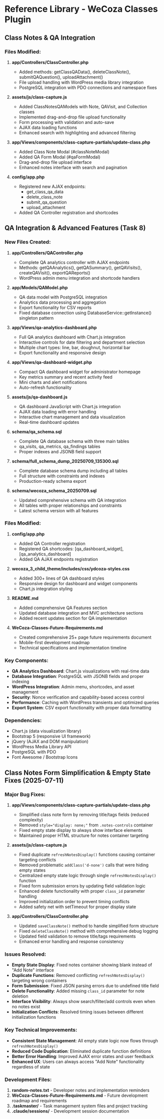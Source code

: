 # Reference Library - WeCoza Classes Plugin

## Class Notes & QA Integration

### Files Modified:

1. **app/Controllers/ClassController.php**
   - Added methods: getClassQAData(), deleteClassNote(), submitQAQuestion(), uploadAttachment()
   - File upload handling with WordPress media library integration
   - PostgreSQL integration with PDO connections and namespace fixes

2. **assets/js/class-capture.js**
   - Added ClassNotesQAModels with Note, QAVisit, and Collection classes
   - Implemented drag-and-drop file upload functionality
   - Form processing with validation and auto-save
   - AJAX data loading functions
   - Enhanced search with highlighting and advanced filtering

3. **app/Views/components/class-capture-partials/update-class.php**
   - Added Class Note Modal (#classNoteModal)
   - Added QA Form Modal (#qaFormModal)
   - Drag-and-drop file upload interface
   - Enhanced notes interface with search and pagination

4. **config/app.php**
   - Registered new AJAX endpoints:
     - get_class_qa_data
     - delete_class_note
     - submit_qa_question
     - upload_attachment
   - Added QA Controller registration and shortcodes

## QA Integration & Advanced Features (Task 8)

### New Files Created:

1. **app/Controllers/QAController.php**
   - Complete QA analytics controller with AJAX endpoints
   - Methods: getQAAnalytics(), getQASummary(), getQAVisits(), createQAVisit(), exportQAReports()
   - WordPress admin menu integration and shortcode handlers

2. **app/Models/QAModel.php**
   - QA data model with PostgreSQL integration
   - Analytics data processing and aggregation
   - Export functionality for CSV reports
   - Fixed database connection using DatabaseService::getInstance() singleton pattern

3. **app/Views/qa-analytics-dashboard.php**
   - Full QA analytics dashboard with Chart.js integration
   - Interactive controls for date filtering and department selection
   - Multiple chart types: line, bar, doughnut, horizontal bar
   - Export functionality and responsive design

4. **app/Views/qa-dashboard-widget.php**
   - Compact QA dashboard widget for administrator homepage
   - Key metrics summary and recent activity feed
   - Mini charts and alert notifications
   - Auto-refresh functionality

5. **assets/js/qa-dashboard.js**
   - QA dashboard JavaScript with Chart.js integration
   - AJAX data loading with error handling
   - Interactive chart management and data visualization
   - Real-time dashboard updates

6. **schema/qa_schema.sql**
   - Complete QA database schema with three main tables
   - qa_visits, qa_metrics, qa_findings tables
   - Proper indexes and JSONB field support

7. **schema/full_schema_dump_20250709_135300.sql**
   - Complete database schema dump including all tables
   - Full structure with constraints and indexes
   - Production-ready schema export

8. **schema/wecoza_schema_20250709.sql**
   - Updated comprehensive schema with QA integration
   - All tables with proper relationships and constraints
   - Latest schema version with all features

### Files Modified:

1. **config/app.php**
   - Added QA Controller registration
   - Registered QA shortcodes: [qa_dashboard_widget], [qa_analytics_dashboard]
   - Added QA AJAX endpoints registration

2. **wecoza_3_child_theme/includes/css/ydcoza-styles.css**
   - Added 300+ lines of QA dashboard styles
   - Responsive design for dashboard and widget components
   - Chart.js integration styling

3. **README.md**
   - Added comprehensive QA Features section
   - Updated database integration and MVC architecture sections
   - Added recent updates section for QA implementation

4. **WeCoza-Classes-Future-Requirements.md**
   - Created comprehensive 25+ page future requirements document
   - Mobile-first development roadmap
   - Technical specifications and implementation timeline

### Key Components:

- **QA Analytics Dashboard**: Chart.js visualizations with real-time data
- **Database Integration**: PostgreSQL with JSONB fields and proper indexing
- **WordPress Integration**: Admin menu, shortcodes, and asset management
- **Security**: Nonce verification and capability-based access control
- **Performance**: Caching with WordPress transients and optimized queries
- **Export System**: CSV export functionality with proper data formatting

### Dependencies:

- Chart.js (data visualization library)
- Bootstrap 5 (responsive UI framework)
- jQuery (AJAX and DOM manipulation)
- WordPress Media Library API
- PostgreSQL with PDO
- Font Awesome / Bootstrap Icons

## Class Notes Form Simplification & Empty State Fixes (2025-07-11)

### Major Bug Fixes:

1. **app/Views/components/class-capture-partials/update-class.php**
   - Simplified class note form by removing title/tags fields (reduced complexity)
   - Removed `style="display: none;"` from `.notes-controls` container
   - Fixed empty state display to always show interface elements
   - Maintained proper HTML structure for notes container targeting

2. **assets/js/class-capture.js**
   - Fixed duplicate `refreshNotesDisplay()` functions causing container targeting conflicts
   - Removed problematic `addClass('d-none')` calls that were hiding empty states
   - Centralized empty state logic through single `refreshNotesDisplay()` function
   - Fixed form submission errors by updating field validation logic
   - Enhanced delete functionality with proper `class_id` parameter handling
   - Improved initialization order to prevent timing conflicts
   - Added safety net with setTimeout for proper display state

3. **app/Controllers/ClassController.php**
   - Updated `saveClassNote()` method to handle simplified form structure
   - Fixed `deleteClassNote()` method with comprehensive debug logging
   - Updated field validation to remove title/tags requirements
   - Enhanced error handling and response consistency

### Issues Resolved:

- **Empty State Display**: Fixed notes container showing blank instead of "Add Note" interface
- **Duplicate Functions**: Removed conflicting `refreshNotesDisplay()` targeting wrong containers
- **Form Submission**: Fixed JSON parsing errors due to undefined title field
- **Delete Functionality**: Added missing `class_id` parameter for note deletion
- **Interface Visibility**: Always show search/filter/add controls even when no notes exist
- **Initialization Conflicts**: Resolved timing issues between different initialization functions

### Key Technical Improvements:

- **Consistent State Management**: All empty state logic now flows through `refreshNotesDisplay()`
- **Reduced Code Duplication**: Eliminated duplicate function definitions
- **Better Error Handling**: Improved AJAX error states and user feedback
- **Enhanced UX**: Users can always access "Add Note" functionality regardless of state

### Development Files:

1. **random-notes.txt** - Developer notes and implementation reminders
2. **WeCoza-Classes-Future-Requirements.md** - Future development roadmap and requirements
3. **.taskmaster/** - Task management system files and project tracking
4. **.claude/sessions/** - Development session documentation